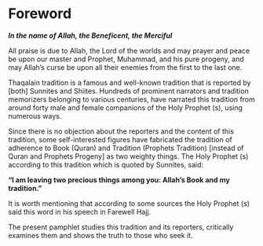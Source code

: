 Foreword
========

***In the name of Allah, the Beneficent, the Merciful***

All praise is due to Allah, the Lord of the worlds and may prayer and
peace be upon our master and Prophet, Muhammad, and his pure progeny,
and may Allah’s curse be upon all their enemies from the first to the
last one.

Thaqalain tradition is a famous and well-known tradition that is
reported by [both] Sunnites and Shiites. Hundreds of prominent narrators
and tradition memorizers belonging to various centuries, have narrated
this tradition from around forty male and female companions of the Holy
Prophet (s), using numerous ways.

Since there is no objection about the reporters and the content of this
tradition, some self-interested figures have fabricated the tradition of
adherence to Book (Quran) and Tradition (Prophets Tradition) [instead of
Quran and Prophets Progeny] as two weighty things. The Holy Prophet (s)
according to this tradition which is quoted by Sunnites, said:

**“I am leaving two precious things among you: Allah’s Book and my
tradition.”**

It is worth mentioning that according to some sources the Holy Prophet
(s) said this word in his speech in Farewell Hajj.

The present pamphlet studies this tradition and its reporters,
critically examines them and shows the truth to those who seek it.


